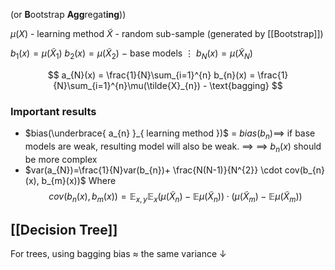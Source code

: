 (or **B**ootstrap **Agg**regat**ing**))

$\mu(X)$ - learning method
$\tilde{X}$ - random sub-sample (generated by [[Bootstrap]])

$b_{1}(x) = \mu(\tilde{X}_{1})$
$b_{2}(x)=\mu(\tilde{X}_{2})$              $-$ base models
$\vdots$
$b_{N}(x)= \mu(\tilde{X}_{N})$ 

$$
a_{N}(x) = \frac{1}{N}\sum_{i=1}^{n} b_{n}(x) = \frac{1}{N}\sum_{i=1}^{n}\mu(\tilde{X}_{n}) - \text{bagging}
$$
### Important results
-  $bias(\underbrace{ a_{n} }_{ learning method })$ = $bias(b_{n}) \implies$ if base models are weak, resulting model will also be weak. $\implies$
$\implies$ $b_{n}(x)$ should be more complex
- $var(a_{N})=\frac{1}{N}var(b_{n})+ \frac{N(N-1)}{N^{2}} \cdot cov(b_{n}(x), b_{m}(x))$
Where $$cov(b_{n}(x), b_{m}(x)) = \mathbb{E}_{x,y}\mathbb{E}_{x}\left( \mu(\tilde{X}_{n})-\mathbb{E}\mu(\tilde{X}_{n}) \right) \cdot \left( \mu(\tilde{X}_{m})-\mathbb{E}\mu(\tilde{X}_{m}) \right)$$


## [[Decision Tree]]
For trees, using bagging
bias $\approx$ the same
variance $\downarrow$

